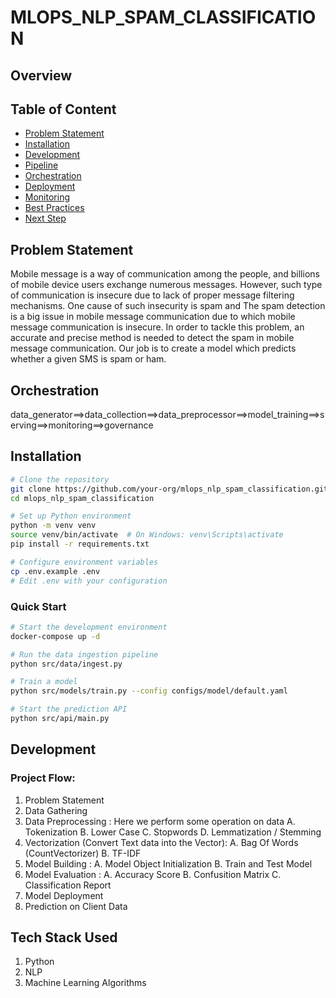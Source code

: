 #   MLOPS_NLP_SPAM_CLASSIFICATION

## Overview

## Table of Content
- [Problem Statement](#problem-statement)
- [Installation](#installation)
- [Development](#development)
- [Pipeline](#pipeline)
- [Orchestration](#orchestration)
- [Deployment](#deployment)
- [Monitoring](#monitoring)
- [Best Practices](#best-practices)
- [Next Step](#next-step)

## Problem Statement 
Mobile message is a way of communication among the people, and billions of mobile device users exchange numerous messages. However, such type of communication is insecure due to lack of proper message filtering mechanisms. One cause of such insecurity is spam and The spam detection is a big issue in mobile message communication due to which mobile message communication is insecure. In order to tackle this problem, an accurate and precise method is needed to detect the spam in mobile message communication. Our job is to create a model which predicts whether a given SMS is spam or ham.

## Orchestration
data_generator==>data_collection==>data_preprocessor==>model_training==>serving==>monitoring==>governance


## Installation
```bash
# Clone the repository
git clone https://github.com/your-org/mlops_nlp_spam_classification.git
cd mlops_nlp_spam_classification

# Set up Python environment
python -m venv venv
source venv/bin/activate  # On Windows: venv\Scripts\activate
pip install -r requirements.txt

# Configure environment variables
cp .env.example .env
# Edit .env with your configuration
```

### Quick Start

```bash
# Start the development environment
docker-compose up -d

# Run the data ingestion pipeline
python src/data/ingest.py

# Train a model
python src/models/train.py --config configs/model/default.yaml

# Start the prediction API
python src/api/main.py
```

## Development

### Project Flow:
1. Problem Statement
2. Data Gathering
3. Data Preprocessing : Here we perform some operation on data
    A. Tokenization
    B. Lower Case
    C. Stopwords 
    D. Lemmatization / Stemming
4. Vectorization (Convert Text data into the Vector):
    A. Bag Of Words (CountVectorizer)
    B. TF-IDF
5. Model Building :
    A. Model Object Initialization
    B. Train and Test Model
6. Model Evaluation :
    A. Accuracy Score
    B. Confusition Matrix
    C. Classification Report
7. Model Deployment
8. Prediction on Client Data

## Tech Stack Used
1. Python
2. NLP
3. Machine Learning Algorithms


